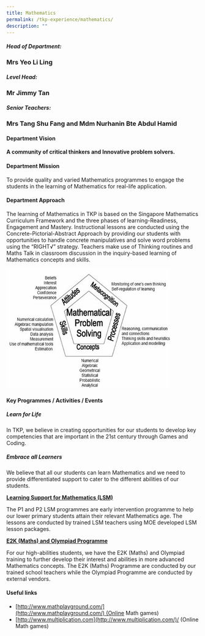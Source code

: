 ```yaml
---
title: Mathematics
permalink: /tkp-experience/mathematics/
description: ""
---
```

##### Head of Department:

### Mrs Yeo Li Ling

##### Level Head:

### Mr Jimmy Tan

##### Senior Teachers:

### Mrs Tang Shu Fang and Mdm Nurhanin Bte Abdul Hamid

#### Department Vision

**A community of critical thinkers and Innovative problem solvers.**

#### Department Mission

To provide quality and varied Mathematics programmes to engage the students in the learning of Mathematics for real-life application.

#### Department Approach

The learning of Mathematics in TKP is based on the Singapore Mathematics Curriculum Framework and the three phases of learning-Readiness, Engagement and Mastery. Instructional lessons are conducted using the Concrete-Pictorial-Abstract Approach by providing our students with opportunities to handle concrete manipulatives and solve word problems using the “RIGHT√” strategy. Teachers make use of Thinking routines and Maths Talk in classroom discussion in the inquiry-based learning of Mathematics concepts and skills.

<style>  
img {  
  display: block;  
  margin-left: auto;  
  margin-right: auto;  
}  
</style>  
<img src="/images/Mathematics%20Department%20Approach.png" alt="Mathematics Department Approach" style="width:85%;">

#### Key Programmes / Activities / Events

##### Learn for Life

In TKP, we believe in creating opportunities for our students to develop key competencies that are important in the 21st century through Games and Coding.

##### Embrace all Learners

We believe that all our students can learn Mathematics and we need to provide differentiated support to cater to the different abilities of our students.

**<u>Learning Support for Mathematics (LSM)</u>**

The P1 and P2 LSM programmes are early intervention programme to help our lower primary students attain their relevant Mathematics age. The lessons are conducted by trained LSM teachers using MOE developed LSM lesson packages.

**<u>E2K (Maths) and Olympiad Programme</u>**

For our high-abilities students, we have the E2K (Maths) and Olympiad training to further develop their interest and abilities in more advanced Mathematics concepts. The E2K (Maths) Programme are conducted by our trained school teachers while the Olympiad Programme are conducted by external vendors.

#### Useful links

*   [http://www.mathplayground.com/](http://www.mathplayground.com/) (Online Math games)
*   [http://www.multiplication.com](http://www.multiplication.com/)/ (Online Math games)